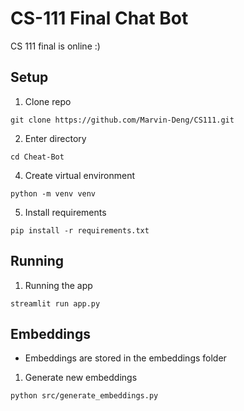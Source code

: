 # CS-111 Final Chat Bot
CS 111 final is online :)

## Setup

1. Clone repo
```shell
git clone https://github.com/Marvin-Deng/CS111.git
```

2. Enter directory
```shell
cd Cheat-Bot
```

4. Create virtual environment
```shell
python -m venv venv
```

5. Install requirements
```shell
pip install -r requirements.txt
```

## Running

1. Running the app
```shell
streamlit run app.py
```

## Embeddings
- Embeddings are stored in the embeddings folder

1. Generate new embeddings
```shell
python src/generate_embeddings.py
```